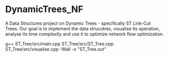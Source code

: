 # DynamicTrees_NF
A Data Structures project on Dynamic Trees - specifically ST Link-Cut Trees. Our goal is to implement the data strucutres, visualise its operation, analyse its time complexity and use it to optimize network flow optimization.

g++ ST_Tree/src/main.cpp ST_Tree/src/ST_Tree.cpp ST_Tree/src/visualise.cpp -Wall -o "ST_Tree.out"